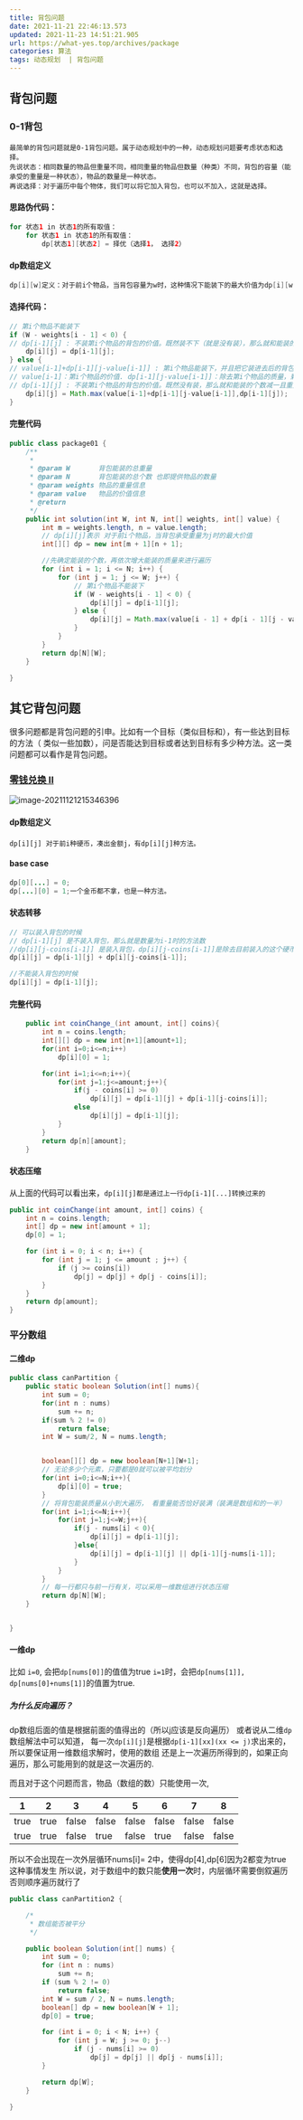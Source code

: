 ```yaml
---
title: 背包问题
date: 2021-11-21 22:46:13.573
updated: 2021-11-23 14:51:21.905
url: https://what-yes.top/archives/package
categories: 算法
tags: 动态规划  | 背包问题
---
```


## 背包问题

### 0-1背包

```
最简单的背包问题就是0-1背包问题。属于动态规划中的一种，动态规划问题要考虑状态和选择。
先说状态：相同数量的物品但重量不同，相同重量的物品但数量（种类）不同，背包的容量（能承受的重量是一种状态），物品的数量是一种状态。
再说选择：对于遍历中每个物体，我们可以将它加入背包，也可以不加入，这就是选择。
```

#### 思路伪代码：

```java
for 状态1 in 状态1的所有取值：
    for 状态1 in 状态1的所有取值：
        dp[状态1][状态2] = 择优（选择1， 选择2）
```

#### dp数组定义

```java
dp[i][w]定义：对于前i个物品，当背包容量为w时，这种情况下能装下的最大价值为dp[i][w].
```

#### 选择代码：

```java
// 第i个物品不能装下
if (W - weights[i - 1] < 0) {
// dp[i-1][j] : 不装第i个物品的背包的价值。既然装不下（就是没有装），那么就和能装的个数减一且重量相同时价值一样
    dp[i][j] = dp[i-1][j]; 
} else {
// value[i-1]+dp[i-1][j-value[i-1]] : 第i个物品能装下，并且把它装进去后的背包的价值。
// value[i-1]：第i个物品的价值. dp[i-1][j-value[i-1]]：除去第i个物品的质量，剩下质量所能装的最大价值
// dp[i-1][j] : 不装第i个物品的背包的价值。既然没有装，那么就和能装的个数减一且重量相同时价值一样
	dp[i][j] = Math.max(value[i-1]+dp[i-1][j-value[i-1]],dp[i-1][j]);
}
```

#### 完整代码

```java
public class package01 {
    /**
     * 
     * @param W       背包能装的总重量
     * @param N       背包能装的总个数 也即提供物品的数量
     * @param weights 物品的重量信息
     * @param value   物品的价值信息
     * @return
     */
    public int solution(int W, int N, int[] weights, int[] value) {
        int m = weights.length, n = value.length;
        // dp[i][j]表示 对于前i个物品，当背包承受重量为j时的最大价值
        int[][] dp = new int[m + 1][n + 1];

        //先确定能装的个数，再依次增大能装的质量来进行遍历
        for (int i = 1; i <= N; i++) {
            for (int j = 1; j <= W; j++) {
                // 第i个物品不能装下
                if (W - weights[i - 1] < 0) {
                    dp[i][j] = dp[i-1][j]; 
                } else {
                    dp[i][j] = Math.max(value[i - 1] + dp[i - 1][j - value[i - 1]], dp[i - 1][j]);
                }
            }
        }
        return dp[N][W];
    }

}

```

## 其它背包问题

很多问题都是背包问题的引申。比如有一个目标（类似目标和），有一些达到目标的方法（ 类似一些加数），问是否能达到目标或者达到目标有多少种方法。这一类问题都可以看作是背包问题。

### [零钱兑换 II](https://leetcode-cn.com/problems/coin-change-2/)

![image-20211121215346396](https://ryze-halo-blog.oss-cn-beijing.aliyuncs.com/halo-blog/image-20211121215346396.png)

#### dp数组定义

`dp[i][j] 对于前i种硬币，凑出金额j，有dp[i][j]种方法。`

#### base case

```java
dp[0][...] = 0;
dp[...][0] = 1;一个金币都不拿，也是一种方法。
```

#### 状态转移

```java
// 可以装入背包的时候
// dp[i-1][j] 是不装入背包，那么就是数量为i-1时的方法数
//dp[i][j-coins[i-1]] 是装入背包，dp[i][j-coins[i-1]]是除去目前装入的这个硬币 剩余的容量的方法数
dp[i][j] = dp[i-1][j] + dp[i][j-coins[i-1]];

//不能装入背包的时候
dp[i][j] = dp[i-1][j];
```

#### 完整代码

```java
    public int coinChange_(int amount, int[] coins){
        int n = coins.length;
        int[][] dp = new int[n+1][amount+1];
        for(int i=0;i<=n;i++)
            dp[i][0] = 1;

        for(int i=1;i<=n;i++){
            for(int j=1;j<=amount;j++){
                if(j - coins[i] >= 0)
                    dp[i][j] = dp[i-1][j] + dp[i-1][j-coins[i]];
                else
                    dp[i][j] = dp[i-1][j];
            }
        }
        return dp[n][amount];
    }
```

#### 状态压缩

从上面的代码可以看出来，`dp[i][j]都是通过上一行dp[i-1][...]转换过来的`

```java
public int coinChange(int amount, int[] coins) {
    int n = coins.length;
    int[] dp = new int[amount + 1];
    dp[0] = 1;

    for (int i = 0; i < n; i++) {
        for (int j = 1; j <= amount ; j++) {
            if (j >= coins[i])
                dp[j] = dp[j] + dp[j - coins[i]];
        }
    }
    return dp[amount];
}
```

### 平分数组

#### 二维dp

```java
public class canPartition {
    public static boolean Solution(int[] nums){
        int sum = 0;
        for(int n : nums)
            sum += n;
        if(sum % 2 != 0)
            return false;
        int W = sum/2, N = nums.length;


        boolean[][] dp = new boolean[N+1][W+1];
        // 无论多少个元素，只要都是0就可以被平均划分
        for(int i=0;i<=N;i++){
            dp[i][0] = true;
        }
        // 将背包能装质量从小到大遍历， 看重量能否恰好装满（装满是数组和的一半）
        for(int i=1;i<=N;i++){
            for(int j=1;j<=W;j++){
                if(j - nums[i] < 0){
                    dp[i][j] = dp[i-1][j];
                }else{
                    dp[i][j] = dp[i-1][j] || dp[i-1][j-nums[i-1]];
                }
            }
        }
        // 每一行都只与前一行有关，可以采用一维数组进行状态压缩
        return dp[N][W];
    }    


}
```

#### 一维dp

比如 `i=0`, 会把`dp[nums[0]]`的值值为true
`i=1`时，会把`dp[nums[1]], dp[nums[0]+nums[1]]`的值置为true.

##### 为什么反向遍历？

dp数组后面的值是根据前面的值得出的（所以j应该是反向遍历） 或者说从二维`dp`数组解法中可以知道，
每一次`dp[i][j]`是根据`dp[i-1][xx](xx <= j)`求出来的，所以要保证用一维数组求解时，使用的数组
还是上一次遍历所得到的，如果正向遍历，那么可能用到的就是这一次遍历的.

而且对于这个问题而言，物品（数组的数）只能使用一次,

| 1    | 2    | 3     | 4     | 5     | 6     | 7     | 8     |
| ---- | ---- | ----- | ----- | ----- | ----- | ----- | ----- |
| true | true | false | false | false | false | false | false |
| true | true | false | true  | false | true  | false | false |

所以不会出现在一次外层循环nums[i]= 2中，使得dp[4],dp[6]因为2都变为true这种事情发生
所以说，对于数组中的数只能**使用一次**时，内层循环需要倒叙遍历
否则顺序遍历就行了

```java
public class canPartition2 {

    /*
     * 数组能否被平分
     */

    public boolean Solution(int[] nums) {
        int sum = 0;
        for (int n : nums)
            sum += n;
        if (sum % 2 != 0)
            return false;
        int W = sum / 2, N = nums.length;
        boolean[] dp = new boolean[W + 1];
        dp[0] = true;

        for (int i = 0; i < N; i++) {
            for (int j = W; j >= 0; j--)
                if (j - nums[i] >= 0)
                    dp[j] = dp[j] || dp[j - nums[i]];
        }

        return dp[W];
    }

}
```









